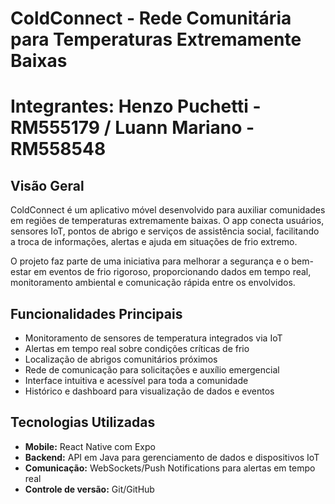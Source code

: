 # ColdConnect - Rede Comunitária para Temperaturas Extremamente Baixas

# Integrantes: Henzo Puchetti - RM555179 / Luann Mariano - RM558548

## Visão Geral

ColdConnect é um aplicativo móvel desenvolvido para auxiliar comunidades em regiões de temperaturas extremamente baixas. O app conecta usuários, sensores IoT, pontos de abrigo e serviços de assistência social, facilitando a troca de informações, alertas e ajuda em situações de frio extremo.

O projeto faz parte de uma iniciativa para melhorar a segurança e o bem-estar em eventos de frio rigoroso, proporcionando dados em tempo real, monitoramento ambiental e comunicação rápida entre os envolvidos.

## Funcionalidades Principais

- Monitoramento de sensores de temperatura integrados via IoT
- Alertas em tempo real sobre condições críticas de frio
- Localização de abrigos comunitários próximos
- Rede de comunicação para solicitações e auxílio emergencial
- Interface intuitiva e acessível para toda a comunidade
- Histórico e dashboard para visualização de dados e eventos

## Tecnologias Utilizadas

- **Mobile:** React Native com Expo
- **Backend:** API em Java para gerenciamento de dados e dispositivos IoT
- **Comunicação:** WebSockets/Push Notifications para alertas em tempo real
- **Controle de versão:** Git/GitHub
